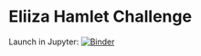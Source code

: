 # Eliiza Hamlet Challenge

Launch in Jupyter: [![Binder](http://mybinder.org/badge.svg)](http://beta.mybinder.org/v2/gh/eliiza/challenge-hamlet/master?filepath=index.ipynb)
